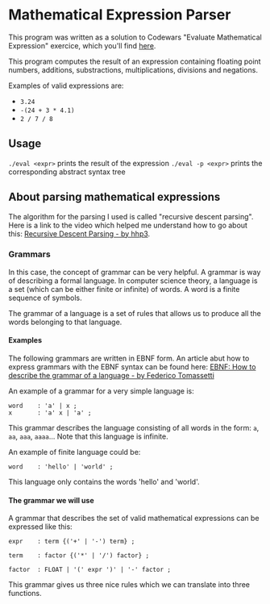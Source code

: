 # Mathematical Expression Parser

This program was written as a solution to Codewars "Evaluate Mathematical Expression" exercice, which you'll find [here](https://www.codewars.com/kata/52a78825cdfc2cfc87000005).

This program computes the result of an expression containing floating point numbers, additions, substractions, multiplications, divisions and negations.

Examples of valid expressions are:
- `3.24`
- `-(24 + 3 * 4.1)`
- `2 / 7 / 8`

## Usage

`./eval <expr>` prints the result of the expression
`./eval -p <expr>` prints the corresponding abstract syntax tree

## About parsing mathematical expressions

The algorithm for the parsing I used is called "recursive descent parsing".
Here is a link to the video which helped me understand how to go about this: [Recursive Descent Parsing - by hhp3](https://www.youtube.com/watch?v=SToUyjAsaFk&t=271s).

### Grammars

In this case, the concept of grammar can be very helpful.
A grammar is way of describing a formal language.
In computer science theory, a language is a set (which can be either finite or infinite) of words.
A word is a finite sequence of symbols.

The grammar of a language is a set of rules that allows us to produce all the words belonging to that language.

#### Examples

The following grammars are written in EBNF form. An article abut how to express grammars with the EBNF syntax can be found here:
[EBNF: How to describe the grammar of a language - by Federico Tomassetti](https://tomassetti.me/ebnf/)

An example of a grammar for a very simple language is:
```
word	: 'a' | x ;
x		: 'a' x | 'a' ;
```
This grammar describes the language consisting of all words in the form: `a`, `aa`, `aaa`, `aaaa`...
Note that this language is infinite.

An example of finite language could be:
```
word	: 'hello' | 'world' ;
```
This language only contains the words 'hello' and 'world'.

#### The grammar we will use

A grammar that describes the set of valid mathematical expressions can be expressed like this:
```
expr	: term {('+' | '-') term} ;

term	: factor {('*' | '/') factor} ;

factor	: FLOAT | '(' expr ')' | '-' factor ;
```

This grammar gives us three nice rules which we can translate into three functions.
